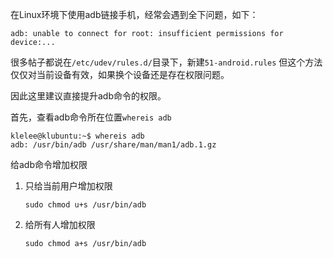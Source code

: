 在Linux环境下使用adb链接手机，经常会遇到全下问题，如下：

```shell
adb: unable to connect for root: insufficient permissions for device:...
```

很多帖子都说在`/etc/udev/rules.d/`目录下，新建`51-android.rules` 但这个方法仅仅对当前设备有效，如果换个设备还是存在权限问题。

因此这里建议直接提升adb命令的权限。

首先，查看adb命令所在位置`whereis adb`

```shell
klelee@klubuntu:~$ whereis adb
adb: /usr/bin/adb /usr/share/man/man1/adb.1.gz
```

给adb命令增加权限

1. 只给当前用户增加权限

   `sudo chmod u+s /usr/bin/adb`

2. 给所有人增加权限

   `sudo chmod a+s /usr/bin/adb`
